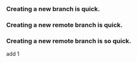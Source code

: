### Creating a new branch is quick.
### Creating a new remote branch is quick.
### Creating a new remote branch is so quick.
add 1

